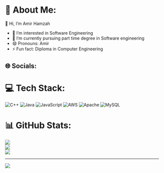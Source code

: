 <!---
AmirHamzah123/AmirHamzah123 is a ✨ special ✨ repository because its `README.md` (this file) appears on your GitHub profile.
You can click the Preview link to take a look at your changes.
--->
# 💫 About Me:
👋 Hi, I’m Amir Hamzah
- 👀 I’m interested in Software Engineering
- 🌱 I’m currently pursuing part time degree in Software engineering
- 😄 Pronouns: Amir
- ⚡ Fun fact: Diploma in Computer Engineering


## 🌐 Socials:
<!---[![LinkedIn](https://img.shields.io/badge/LinkedIn-%230077B5.svg?logo=linkedin&logoColor=white)](https://linkedin.com/in/https://www.linkedin.com/in/amir-hamzah-safie/) --->

# 💻 Tech Stack:
![C++](https://img.shields.io/badge/c++-%2300599C.svg?style=for-the-badge&logo=c%2B%2B&logoColor=white) ![Java](https://img.shields.io/badge/java-%23ED8B00.svg?style=for-the-badge&logo=openjdk&logoColor=white) ![JavaScript](https://img.shields.io/badge/javascript-%23323330.svg?style=for-the-badge&logo=javascript&logoColor=%23F7DF1E) ![AWS](https://img.shields.io/badge/AWS-%23FF9900.svg?style=for-the-badge&logo=amazon-aws&logoColor=white) ![Apache](https://img.shields.io/badge/apache-%23D42029.svg?style=for-the-badge&logo=apache&logoColor=white) ![MySQL](https://img.shields.io/badge/mysql-4479A1.svg?style=for-the-badge&logo=mysql&logoColor=white)
# 📊 GitHub Stats:
![](https://github-readme-stats.vercel.app/api?username=AmirHamzah-byte&theme=default&hide_border=true&include_all_commits=false&count_private=false)<br/>
![](https://nirzak-streak-stats.vercel.app/?user=AmirHamzah-byte&theme=default&hide_border=true)<br/>
![](https://github-readme-stats.vercel.app/api/top-langs/?username=AmirHamzah-byte&theme=default&hide_border=true&include_all_commits=false&count_private=false&layout=compact)

---
[![](https://visitcount.itsvg.in/api?id=AmirHamzah-byte&icon=0&color=0)](https://visitcount.itsvg.in)

<!-- Proudly created with GPRM ( https://gprm.itsvg.in ) -->
